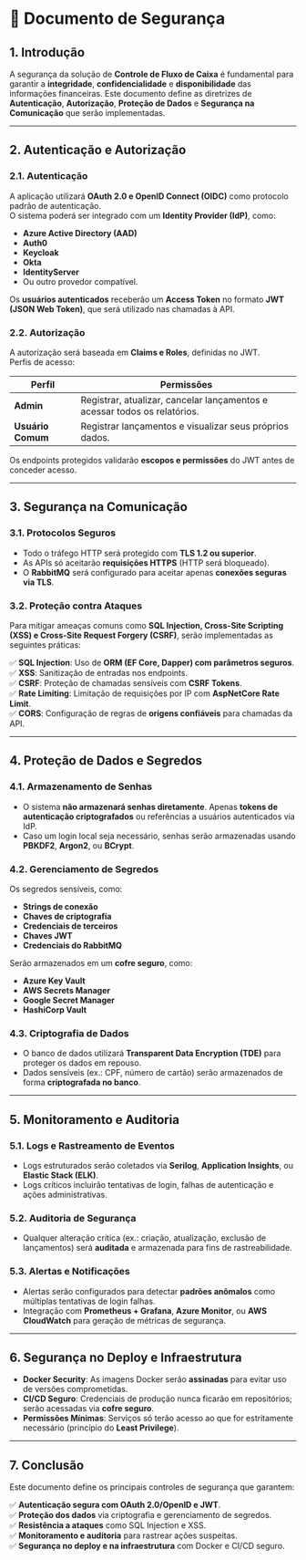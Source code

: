 # 📌 Documento de Segurança

## 1. Introdução

A segurança da solução de **Controle de Fluxo de Caixa** é fundamental para garantir a **integridade**, **confidencialidade** e **disponibilidade** das informações financeiras. Este documento define as diretrizes de **Autenticação**, **Autorização**, **Proteção de Dados** e **Segurança na Comunicação** que serão implementadas.

---

## 2. Autenticação e Autorização

### 2.1. Autenticação

A aplicação utilizará **OAuth 2.0 e OpenID Connect (OIDC)** como protocolo padrão de autenticação.  
O sistema poderá ser integrado com um **Identity Provider (IdP)**, como:

- **Azure Active Directory (AAD)**
- **Auth0**
- **Keycloak**
- **Okta**
- **IdentityServer**
- Ou outro provedor compatível.

Os **usuários autenticados** receberão um **Access Token** no formato **JWT (JSON Web Token)**, que será utilizado nas chamadas à API.

### 2.2. Autorização

A autorização será baseada em **Claims e Roles**, definidas no JWT.  
Perfis de acesso:

| Perfil  | Permissões |
|---------|------------|
| **Admin** | Registrar, atualizar, cancelar lançamentos e acessar todos os relatórios. |
| **Usuário Comum** | Registrar lançamentos e visualizar seus próprios dados. |

Os endpoints protegidos validarão **escopos e permissões** do JWT antes de conceder acesso.

---

## 3. Segurança na Comunicação

### 3.1. Protocolos Seguros
- Todo o tráfego HTTP será protegido com **TLS 1.2 ou superior**.
- As APIs só aceitarão **requisições HTTPS** (HTTP será bloqueado).
- O **RabbitMQ** será configurado para aceitar apenas **conexões seguras via TLS**.

### 3.2. Proteção contra Ataques
Para mitigar ameaças comuns como **SQL Injection, Cross-Site Scripting (XSS) e Cross-Site Request Forgery (CSRF)**, serão implementadas as seguintes práticas:

✅ **SQL Injection**: Uso de **ORM (EF Core, Dapper) com parâmetros seguros**.  
✅ **XSS**: Sanitização de entradas nos endpoints.  
✅ **CSRF**: Proteção de chamadas sensíveis com **CSRF Tokens**.  
✅ **Rate Limiting**: Limitação de requisições por IP com **AspNetCore Rate Limit**.  
✅ **CORS**: Configuração de regras de **origens confiáveis** para chamadas da API.

---

## 4. Proteção de Dados e Segredos

### 4.1. Armazenamento de Senhas
- O sistema **não armazenará senhas diretamente**. Apenas **tokens de autenticação criptografados** ou referências a usuários autenticados via IdP.
- Caso um login local seja necessário, senhas serão armazenadas usando **PBKDF2**, **Argon2**, ou **BCrypt**.

### 4.2. Gerenciamento de Segredos
Os segredos sensíveis, como:
- **Strings de conexão**
- **Chaves de criptografia**
- **Credenciais de terceiros**
- **Chaves JWT**
- **Credenciais do RabbitMQ**

Serão armazenados em um **cofre seguro**, como:
- **Azure Key Vault**
- **AWS Secrets Manager**
- **Google Secret Manager**
- **HashiCorp Vault**

### 4.3. Criptografia de Dados
- O banco de dados utilizará **Transparent Data Encryption (TDE)** para proteger os dados em repouso.
- Dados sensíveis (ex.: CPF, número de cartão) serão armazenados de forma **criptografada no banco**.

---

## 5. Monitoramento e Auditoria

### 5.1. Logs e Rastreamento de Eventos
- Logs estruturados serão coletados via **Serilog**, **Application Insights**, ou **Elastic Stack (ELK)**.
- Logs críticos incluirão tentativas de login, falhas de autenticação e ações administrativas.

### 5.2. Auditoria de Segurança
- Qualquer alteração crítica (ex.: criação, atualização, exclusão de lançamentos) será **auditada** e armazenada para fins de rastreabilidade.

### 5.3. Alertas e Notificações
- Alertas serão configurados para detectar **padrões anômalos** como múltiplas tentativas de login falhas.
- Integração com **Prometheus + Grafana**, **Azure Monitor**, ou **AWS CloudWatch** para geração de métricas de segurança.

---

## 6. Segurança no Deploy e Infraestrutura

- **Docker Security**: As imagens Docker serão **assinadas** para evitar uso de versões comprometidas.
- **CI/CD Seguro**: Credenciais de produção nunca ficarão em repositórios; serão acessadas via **cofre seguro**.
- **Permissões Mínimas**: Serviços só terão acesso ao que for estritamente necessário (princípio do **Least Privilege**).

---

## 7. Conclusão

Este documento define os principais controles de segurança que garantem:

✅ **Autenticação segura com OAuth 2.0/OpenID e JWT**.  
✅ **Proteção dos dados** via criptografia e gerenciamento de segredos.  
✅ **Resistência a ataques** como SQL Injection e XSS.  
✅ **Monitoramento e auditoria** para rastrear ações suspeitas.  
✅ **Segurança no deploy e na infraestrutura** com Docker e CI/CD seguro.

